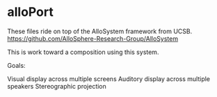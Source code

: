 # alloPort

These files ride on top of the AlloSystem framework from UCSB. 
https://github.com/AlloSphere-Research-Group/AlloSystem

This is work toward a composition using this system. 

Goals:

Visual display across multiple screens
Auditory display across multiple speakers
Stereographic projection
